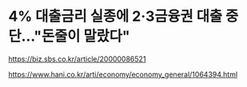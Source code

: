 # 4% 대출금리 실종에 2·3금융권 대출 중단…"돈줄이 말랐다"  


https://biz.sbs.co.kr/article/20000086521  


https://www.hani.co.kr/arti/economy/economy_general/1064394.html  


